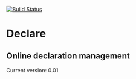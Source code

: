 [![Build Status](https://travis-ci.org/chrisgartsen/declare.svg?branch=master)](https://travis-ci.org/chrisgartsen/declare)

# Declare

## Online declaration management

Current version: 0.01

